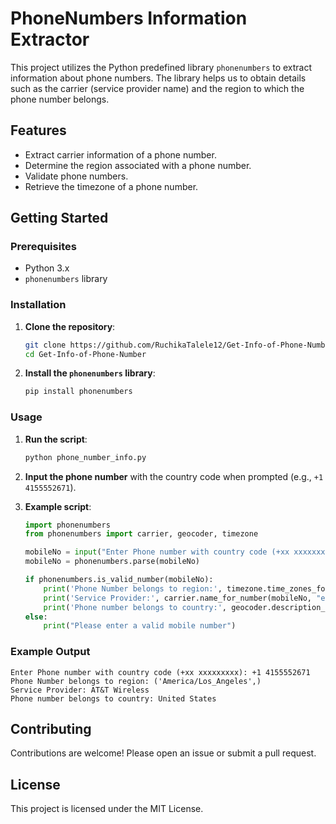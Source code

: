 # PhoneNumbers Information Extractor

This project utilizes the Python predefined library `phonenumbers` to extract information about phone numbers. The library helps us to obtain details such as the carrier (service provider name) and the region to which the phone number belongs.

## Features

- Extract carrier information of a phone number.
- Determine the region associated with a phone number.
- Validate phone numbers.
- Retrieve the timezone of a phone number.

## Getting Started

### Prerequisites

- Python 3.x
- `phonenumbers` library

### Installation

1. **Clone the repository**:
   ```bash
   git clone https://github.com/RuchikaTalele12/Get-Info-of-Phone-Number.git
   cd Get-Info-of-Phone-Number
   ```

2. **Install the `phonenumbers` library**:
   ```bash
   pip install phonenumbers
   ```

### Usage

1. **Run the script**:
   ```bash
   python phone_number_info.py
   ```

2. **Input the phone number** with the country code when prompted (e.g., `+1 4155552671`).

3. **Example script**:
   ```python
   import phonenumbers
   from phonenumbers import carrier, geocoder, timezone

   mobileNo = input("Enter Phone number with country code (+xx xxxxxxxxx): ")
   mobileNo = phonenumbers.parse(mobileNo)
   
   if phonenumbers.is_valid_number(mobileNo):
       print('Phone Number belongs to region:', timezone.time_zones_for_number(mobileNo))
       print('Service Provider:', carrier.name_for_number(mobileNo, "en"))
       print('Phone number belongs to country:', geocoder.description_for_number(mobileNo, "en"))
   else:
       print("Please enter a valid mobile number")
   ```

### Example Output

```
Enter Phone number with country code (+xx xxxxxxxxx): +1 4155552671
Phone Number belongs to region: ('America/Los_Angeles',)
Service Provider: AT&T Wireless
Phone number belongs to country: United States
```

## Contributing

Contributions are welcome! Please open an issue or submit a pull request.

## License

This project is licensed under the MIT License.
